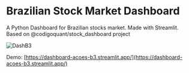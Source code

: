 # Brazilian Stock Market Dashboard
A Python Dashboard for Brazilian stocks market. Made with Streamlit. Based on @codigoquant/stock_dashboard project

![DashB3](https://github.com/joaoxfernando/stocks_dashboard/gif/dashb3.gif)

Demo: [https://dashboard-acoes-b3.streamlit.app/](https://dashboard-acoes-b3.streamlit.app/)